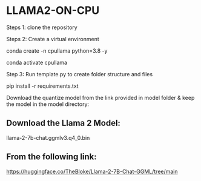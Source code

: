 # LLAMA2-ON-CPU
Steps 1:
clone the repository

Steps 2:
Create a virtual environment

conda create -n cpullama python=3.8 -y

conda activate cpullama

Step 3:
Run template.py to create folder structure and files

pip install -r requirements.txt

Download the quantize model from the link provided in model folder & keep the model in the model directory:
## Download the Llama 2 Model:

llama-2-7b-chat.ggmlv3.q4_0.bin


## From the following link:
https://huggingface.co/TheBloke/Llama-2-7B-Chat-GGML/tree/main
